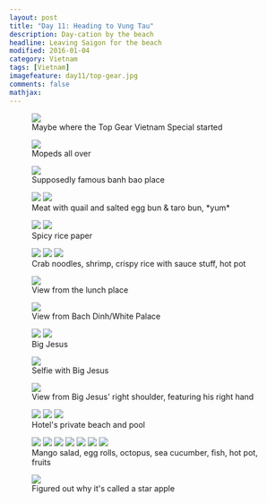 ```yaml
---
layout: post
title: "Day 11: Heading to Vung Tau"
description: Day-cation by the beach
headline: Leaving Saigon for the beach
modified: 2016-01-04	
category: Vietnam
tags: [Vietnam]
imagefeature: day11/top-gear.jpg
comments: false
mathjax:
---
```


<figure>
<a href='{{ site.url }}/images/day11/top-gear.jpg'><img src='{{ site.url }}/images/day11/top-gear.jpg'></a>
    <figcaption>Maybe where the Top Gear Vietnam Special started</figcaption>
</figure>

<figure>
<a href='{{ site.url }}/images/day11/street.jpg'><img src='{{ site.url }}/images/day11/street.jpg'></a>
    <figcaption>Mopeds all over</figcaption>
</figure>

<figure>
<a href='{{ site.url }}/images/day11/banh-bao.jpg'><img src='{{ site.url }}/images/day11/banh-bao.jpg'></a>
    <figcaption>Supposedly famous banh bao place</figcaption>
</figure>

<figure class="half">
<a href='{{ site.url }}/images/day11/banh-bao1.jpg'><img src='{{ site.url }}/images/day11/banh-bao1.jpg'></a>
<a href='{{ site.url }}/images/day11/banh-bao2.jpg'><img src='{{ site.url }}/images/day11/banh-bao2.jpg'></a>
    <figcaption>Meat with quail and salted egg bun & taro bun, *yum*</figcaption>
</figure>

<figure class="half">
<a href='{{ site.url }}/images/day11/rice-paper1.jpg'><img src='{{ site.url }}/images/day11/rice-paper1.jpg'></a>
<a href='{{ site.url }}/images/day11/rice-paper2.jpg'><img src='{{ site.url }}/images/day11/rice-paper2.jpg'></a>
    <figcaption>Spicy rice paper</figcaption>
</figure>

<figure class="third">
<a href='{{ site.url }}/images/day11/lunch1.jpg'><img src='{{ site.url }}/images/day11/lunch1.jpg'></a>
<a href='{{ site.url }}/images/day11/lunch2.jpg'><img src='{{ site.url }}/images/day11/lunch2.jpg'></a>
<a href='{{ site.url }}/images/day11/lunch3.jpg'><img src='{{ site.url }}/images/day11/lunch3.jpg'></a>
    <figcaption>Crab noodles, shrimp, crispy rice with sauce stuff, hot pot</figcaption>
</figure>

<figure>
<a href='{{ site.url }}/images/day11/lunch-view.jpg'><img src='{{ site.url }}/images/day11/lunch-view.jpg'></a>
    <figcaption>View from the lunch place</figcaption>
</figure>

<figure>
<a href='{{ site.url }}/images/day11/house-view.jpg'><img src='{{ site.url }}/images/day11/house-view.jpg'></a>
    <figcaption>View from Bach Dinh/White Palace</figcaption>
</figure>

<figure class="half">
<a href='{{ site.url }}/images/day11/big-jesus1.jpg'><img src='{{ site.url }}/images/day11/big-jesus1.jpg'></a>
<a href='{{ site.url }}/images/day11/big-jesus2.jpg'><img src='{{ site.url }}/images/day11/big-jesus2.jpg'></a>
    <figcaption>Big Jesus</figcaption>
</figure>

<figure>
<a href='{{ site.url }}/images/day11/big-jesus-selfie.jpg'><img src='{{ site.url }}/images/day11/big-jesus-selfie.jpg'></a>
    <figcaption>Selfie with Big Jesus</figcaption>
</figure>

<figure>
<a href='{{ site.url }}/images/day11/big-jesus-pano.jpg'><img src='{{ site.url }}/images/day11/big-jesus-pano.jpg'></a>
    <figcaption>View from Big Jesus' right shoulder, featuring his right hand</figcaption>
</figure>

<figure class="third">
<a href='{{ site.url }}/images/day11/beach.jpg'><img src='{{ site.url }}/images/day11/beach.jpg'></a>
<a href='{{ site.url }}/images/day11/pool1.jpg'><img src='{{ site.url }}/images/day11/pool1.jpg'></a>
<a href='{{ site.url }}/images/day11/pool2.jpg'><img src='{{ site.url }}/images/day11/pool2.jpg'></a>
    <figcaption>Hotel's private beach and pool</figcaption>
</figure>

<figure class="third">
<a href='{{ site.url }}/images/day11/dinner1.jpg'><img src='{{ site.url }}/images/day11/dinner1.jpg'></a>
<a href='{{ site.url }}/images/day11/dinner2.jpg'><img src='{{ site.url }}/images/day11/dinner2.jpg'></a>
<a href='{{ site.url }}/images/day11/dinner3.jpg'><img src='{{ site.url }}/images/day11/dinner3.jpg'></a>
<a href='{{ site.url }}/images/day11/dinner4.jpg'><img src='{{ site.url }}/images/day11/dinner4.jpg'></a>
<a href='{{ site.url }}/images/day11/dinner5.jpg'><img src='{{ site.url }}/images/day11/dinner5.jpg'></a>
<a href='{{ site.url }}/images/day11/dinner6.jpg'><img src='{{ site.url }}/images/day11/dinner6.jpg'></a>
<a href='{{ site.url }}/images/day11/dinner7.jpg'><img src='{{ site.url }}/images/day11/dinner7.jpg'></a>
    <figcaption>Mango salad, egg rolls, octopus, sea cucumber, fish, hot pot, fruits</figcaption>
</figure>

<figure>
<a href='{{ site.url }}/images/day11/star-apple.jpg'><img src='{{ site.url }}/images/day11/star-apple.jpg'></a>
    <figcaption>Figured out why it's called a star apple</figcaption>
</figure>

